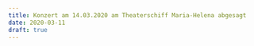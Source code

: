 ```yaml
---
title: Konzert am 14.03.2020 am Theaterschiff Maria-Helena abgesagt
date: 2020-03-11
draft: true
---
```

